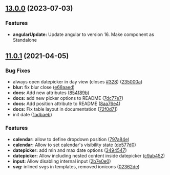 ## [13.0.0](https://github.com/jkuri/ng2-datepicker/compare/v1.7.0...v11.0.1) (2023-07-03)

### Features

* **angularUpdate:** Update angular to version 16. Make component as Standalone

## [11.0.1](https://github.com/jkuri/ng2-datepicker/compare/v1.7.0...v11.0.1) (2021-04-05)

### Bug Fixes

* always open datepicker in day view (closes [#328](https://github.com/jkuri/ng2-datepicker/issues/328)) ([235000a](https://github.com/jkuri/ng2-datepicker/commit/235000adc5e08c38a0f661db5547857566aa6160))
* **blur:** fix blur close ([e68aaed](https://github.com/jkuri/ng2-datepicker/commit/e68aaedbb4cf5fc074521ff659a1a7e748d88512))
* **docs:** Add new attributes ([854f89b](https://github.com/jkuri/ng2-datepicker/commit/854f89b0708a71314b97edcac911d1a3196dffde))
* **docs:** add new picker options to README ([7dc77e7](https://github.com/jkuri/ng2-datepicker/commit/7dc77e7e39ce0022df6d477ac71cd3fcf39b935d))
* **docs:** Add position attribute to README ([8aa76e4](https://github.com/jkuri/ng2-datepicker/commit/8aa76e46410c202dc1f6d91ece7dccadd1088c7c))
* **docs:** Fix table layout in documentation ([72f0d71](https://github.com/jkuri/ng2-datepicker/commit/72f0d718bae731f019e07cb35e1cae51dde36bf8))
* init date ([1adbaeb](https://github.com/jkuri/ng2-datepicker/commit/1adbaeb2381d239bdffd1f93c8ba2ba6495142e8))

### Features

* **calendar:** allow to define dropdown position ([797a84e](https://github.com/jkuri/ng2-datepicker/commit/797a84e3a2eb905ed98521c452ef2dc55b6d6749))
* **calendar:** Allow to set calendar's visibility state ([de577d0](https://github.com/jkuri/ng2-datepicker/commit/de577d0282e5fe920e6cca6cee01ab235273b056))
* **datepicker:** add min and max date options ([3494547](https://github.com/jkuri/ng2-datepicker/commit/34945478b4cc8a04025be27538bf1ce243241747))
* **datepicker:** Allow including nested content inside datepicker ([c9ab452](https://github.com/jkuri/ng2-datepicker/commit/c9ab452abdafeec1de03bea3881bcd684094a297))
* **input:** Allow disabling internal input ([2b7e0e0](https://github.com/jkuri/ng2-datepicker/commit/2b7e0e043a0a56baf6329f048605cef6fa47ed9f))
* **svg:** inlined svgs in templates, removed ionicons ([02362de](https://github.com/jkuri/ng2-datepicker/commit/02362de1bdd609ff4709e2a3391f0eecc9078bef))
